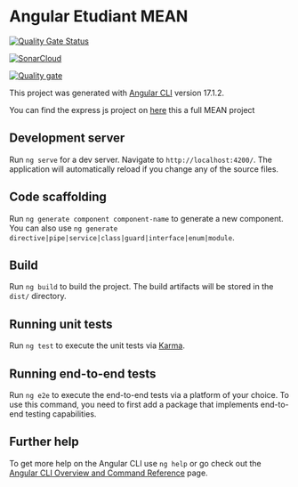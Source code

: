 # Angular Etudiant  MEAN
[![Quality Gate Status](https://sonarcloud.io/api/project_badges/measure?project=moAllElite_mean-etudiant-frontend&metric=alert_status)](https://sonarcloud.io/summary/new_code?id=moAllElite_mean-etudiant-frontend)

[![SonarCloud](https://sonarcloud.io/images/project_badges/sonarcloud-black.svg)](https://sonarcloud.io/summary/new_code?id=moAllElite_mean-etudiant-frontend)

[![Quality gate](https://sonarcloud.io/api/project_badges/quality_gate?project=moAllElite_mean-etudiant-frontend)](https://sonarcloud.io/summary/new_code?id=moAllElite_mean-etudiant-frontend)

This project was generated with [Angular CLI](https://github.com/angular/angular-cli) version 17.1.2.

You can find the express js project on  [here](https://github.com/moAllElite/express-etudiant)
this a full MEAN project
## Development server

Run `ng serve` for a dev server. Navigate to `http://localhost:4200/`. The application will automatically reload if you change any of the source files.

## Code scaffolding

Run `ng generate component component-name` to generate a new component. You can also use `ng generate directive|pipe|service|class|guard|interface|enum|module`.

## Build

Run `ng build` to build the project. The build artifacts will be stored in the `dist/` directory.

## Running unit tests

Run `ng test` to execute the unit tests via [Karma](https://karma-runner.github.io).

## Running end-to-end tests

Run `ng e2e` to execute the end-to-end tests via a platform of your choice. To use this command, you need to first add a package that implements end-to-end testing capabilities.

## Further help

To get more help on the Angular CLI use `ng help` or go check out the [Angular CLI Overview and Command Reference](https://angular.io/cli) page.
